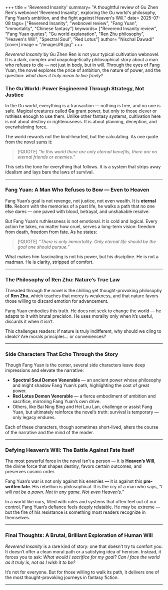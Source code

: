 +++
title = 'Reverend Insanity'
summary= "A thoughtful review of Gu Zhen Ren's webnovel 'Reverend Insanity', exploring the Gu world's philosophy, Fang Yuan’s ambition, and the fight against Heaven's Will."
date= 2025-07-08
tags= ["Reverend Insanity", "webnovel review", "Fang Yuan", "immortality", "Chinese fantasy"]
keywords= ["Reverend Insanity review", "Fang Yuan quotes", "Gu world explanation", "Ren Zhu philosophy", "Heaven's Will", "Spectral Soul", "Red Lotus"]
author= "Nischal Dawadi"
[cover]
  image = "/images/RI.jpg"
+++

*Reverend Insanity* by Gu Zhen Ren is not your typical cultivation webnovel. It is a dark, complex and unapologetically philosophical story about a man who refuses to die — not just in body, but in will. Through the eyes of Fang Yuan, the novel explores the price of ambition, the nature of power, and the question: *what does it truly mean to live freely?*


### The Gu World: Power Engineered Through Strategy, Not Justice

In the Gu world, everything is a transaction — nothing is free, and no one is safe. Magical creatures called **Gu** grant power, but only to those clever or ruthless enough to use them. Unlike other fantasy systems, cultivation here is not about destiny or righteousness. It is about planning, deception, and overwhelming force.

The world rewards not the kind-hearted, but the calculating. As one quote from the novel sums it:
>[!QUOTE]
> *“In this world there are only eternal benefits, there are no eternal friends or enemies.”*

This sets the tone for everything that follows. It is a system that strips away idealism and lays bare the laws of survival.

---

### Fang Yuan: A Man Who Refuses to Bow — Even to Heaven

Fang Yuan’s goal is not revenge, not justice, not even wealth. It is **eternal life**. Reborn with the memories of a past life, he walks a path that no one else dares — one paved with blood, betrayal, and unshakable resolve.

But Fang Yuan’s ruthlessness is not emotional. It is cold and logical. Every action he takes, no matter how cruel, serves a long-term vision: freedom from death, freedom from fate. As he states:

>[!QUOTE]
> *“There is only immortality. Only eternal life should be the goal one should pursue.”*

What makes him fascinating is not his power, but his discipline. He is not a madman. He is clarity, stripped of comfort.

---

### The Philosophy of Ren Zhu: Nature’s True Law

Threaded through the novel is the chilling yet thought-provoking philosophy of **Ren Zhu**, which teaches that mercy is weakness, and that nature favors those willing to discard emotion for advancement.

Fang Yuan embodies this truth. He does not seek to change the world — he adapts to it with brutal precision. He uses morality only when it’s useful, discards it when it isn’t.

This challenges readers: if nature is truly indifferent, why should we cling to ideals? Are morals principles… or conveniences?

---

### Side Characters That Echo Through the Story

Though Fang Yuan is the center, several side characters leave deep impressions and elevate the narrative:

- **Spectral Soul Demon Venerable** — an ancient power whose philosophy and might shadow Fang Yuan’s path, highlighting the cost of great power.  
- **Red Lotus Demon Venerable** — a fierce embodiment of ambition and sacrifice, mirroring Fang Yuan’s own drive.  
- Others, like Bai Ning Bing and Hei Lou Lan, challenge or assist Fang Yuan, but ultimately reinforce the novel’s truth: survival is temporary — only legacy endures.

Each of these characters, though sometimes short-lived, alters the course of the narrative and the mind of the reader.

---

### Defying Heaven’s Will: The Battle Against Fate Itself

The most powerful force in the novel isn’t a person — it is **Heaven’s Will**, the divine force that shapes destiny, favors certain outcomes, and preserves cosmic order.

Fang Yuan’s war is not only against his enemies — it is against this **pre-written fate**. His rebellion is philosophical. It is the cry of a man who says, *“I will not be a pawn. Not in any game. Not even Heaven’s.”*

In a world like ours, filled with rules and systems that often feel out of our control, Fang Yuan’s defiance feels deeply relatable. He may be extreme — but the fire of his resistance is something most readers recognize in themselves.

---

### Final Thoughts: A Brutal, Brilliant Exploration of Human Will

*Reverend Insanity* is a rare kind of story: one that doesn’t try to comfort you. It doesn’t offer a clean moral path or a satisfying idea of heroism. Instead, it forces you to ask: *What would I sacrifice for my goal?* *Can I face the world as it truly is, not as I wish it to be?*

It’s not for everyone. But for those willing to walk its path, it delivers one of the most thought-provoking journeys in fantasy fiction.


---

